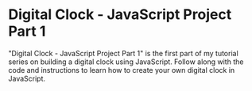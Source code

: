 # Digital Clock - JavaScript Project Part 1
"Digital Clock - JavaScript Project Part 1" is the first part of my tutorial series on building a digital clock using JavaScript. Follow along with the code and instructions to learn how to create your own digital clock in JavaScript.
